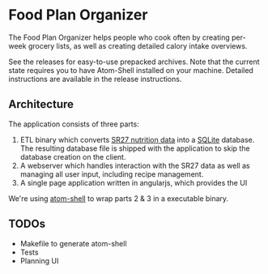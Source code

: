 # Food Plan Organizer

The Food Plan Organizer helps people who cook often by creating per-week grocery lists, as well as
creating detailed calory intake overviews.

See the releases for easy-to-use prepacked archives. Note that the current state requires you to have Atom-Shell installed on your machine.
Detailed instructions are available in the release instructions.

## Architecture

The application consists of three parts:

1. ETL binary which converts [SR27 nutrition data](http://www.ars.usda.gov/Services/docs.htm?docid=24912) into a [SQLite](https://github.com/mattn/go-sqlite3) database.
   The resulting database file is shipped with the application to skip the database creation on the client.
2. A webserver which handles interaction with the SR27 data as well as managing all user input, including recipe management.
3. A single page application written in angularjs, which provides the UI

We're using [atom-shell](https://github.com/atom/atom-shell) to wrap parts 2 & 3 in a executable binary.

## TODOs

- Makefile to generate atom-shell
- Tests
- Planning UI
